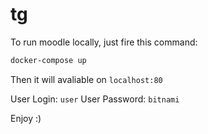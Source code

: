 # tg

To run moodle locally, just fire this command:

```bash
docker-compose up
```

Then it will avaliable on `localhost:80`

User Login: `user`
User Password: `bitnami`

Enjoy :)


